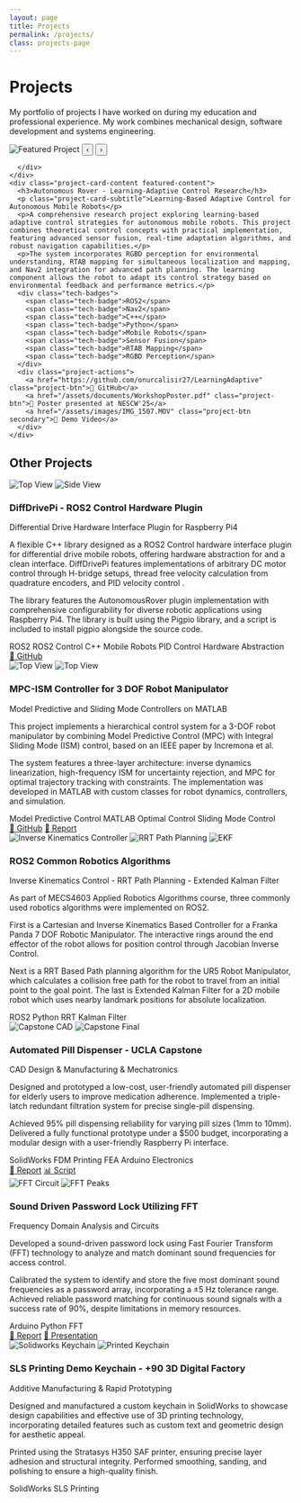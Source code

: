 ```yaml
---
layout: page
title: Projects
permalink: /projects/
class: projects-page
---
```


<div class="projects-hero">
  <h1>Projects</h1>
  <p>My portfolio of projects I have worked on during my education and professional experience. My work combines mechanical design, software development and systems engineering.</p>
</div>

<!-- Featured Project Section -->
<div class="featured-project">
  <div class="project-card featured">
    <div class="project-card-image featured-gallery">
      <img id="featured-image" src="/assets/images/robot5.png" alt="Featured Project">
      <button class="gallery-nav prev" onclick="previousImage()">‹</button>
      <button class="gallery-nav next" onclick="nextImage()">›</button>
      <div class="gallery-dots">
        <span class="gallery-dot active" onclick="currentImage(1)"></span>
        <span class="gallery-dot" onclick="currentImage(2)"></span>
        <span class="gallery-dot" onclick="currentImage(3)"></span>

      </div>
    </div>
    <div class="project-card-content featured-content">
      <h3>Autonomous Rover - Learning-Adaptive Control Research</h3>
      <p class="project-card-subtitle">Learning-Based Adaptive Control for Autonomous Mobile Robots</p>
      <p>A comprehensive research project exploring learning-based adaptive control strategies for autonomous mobile robots. This project combines theoretical control concepts with practical implementation, featuring advanced sensor fusion, real-time adaptation algorithms, and robust navigation capabilities.</p>
      <p>The system incorporates RGBD perception for environmental understanding, RTAB mapping for simultaneous localization and mapping, and Nav2 integration for advanced path planning. The learning component allows the robot to adapt its control strategy based on environmental feedback and performance metrics.</p>
      <div class="tech-badges">
        <span class="tech-badge">ROS2</span>
        <span class="tech-badge">Nav2</span>
        <span class="tech-badge">C++</span>
        <span class="tech-badge">Python</span>
        <span class="tech-badge">Mobile Robots</span>
        <span class="tech-badge">Sensor Fusion</span>
        <span class="tech-badge">RTAB Mapping</span>
        <span class="tech-badge">RGBD Perception</span>
      </div>
      <div class="project-actions">
        <a href="https://github.com/onurcalisir27/LearningAdaptive" class="project-btn">📂 GitHub</a>
        <a href="/assets/documents/WorkshopPoster.pdf" class="project-btn">📄 Poster presented at NESCW'25</a>
        <a href="/assets/images/IMG_1507.MOV" class="project-btn secondary">🎥 Demo Video</a>
      </div>
    </div>
  </div>
</div>

<!-- Other Projects Section -->
<div class="section-divider">
  <h2>Other Projects</h2>
</div>
<div class="projects-grid">

  <div class="project-card">
    <div class="project-card-image">
      <img src="/assets/images/robot3.jpg" alt="Top View">
      <img src="/assets/images/robot4.png" alt="Side View">
    </div>
    <div class="project-card-content">
      <h3>DiffDrivePi - ROS2 Control Hardware Plugin</h3>
      <p class="project-card-subtitle">Differential Drive Hardware Interface Plugin for Raspberry Pi4</p>
      <p>A flexible C++ library designed as a ROS2 Control hardware interface plugin for differential drive mobile robots, offering hardware abstraction for and a clean interface. DiffDrivePi features implementations of arbitrary DC motor control through H-bridge setups, thread free velocity calculation from quadrature encoders, and PID velocity control .</p>
      <p>The library features the AutonomousRover plugin implementation with comprehensive configurability for diverse robotic applications using Raspberry Pi4. The library is built using the Pigpio library, and a script is included to install pigpio alongside the source code.</p>
      <div class="tech-badges">
        <span class="tech-badge">ROS2</span>
        <span class="tech-badge">ROS2 Control</span>
        <span class="tech-badge">C++</span>
        <span class="tech-badge">Mobile Robots</span>
        <span class="tech-badge">PID Control</span>
       <span class="tech-badge">Hardware Abstraction</span>
      </div>
      <div class="project-actions">
        <a href="https://github.com/onurcalisir27/DiffDrivePi" class="project-btn">📂 GitHub</a>
      </div>
    </div>
  </div>

  <div class="project-card">
    <div class="project-card-image">
      <img src="/assets/images/robot_final.png" alt="Top View">
      <img src="/assets/images/mpc-plot.png" alt="Top View">
    </div>
    <div class="project-card-content">
      <h3>MPC-ISM Controller for 3 DOF Robot Manipulator</h3>
      <p class="project-card-subtitle">Model Predictive and Sliding Mode Controllers on MATLAB</p>
      <p>This project implements a hierarchical control system for a 3-DOF robot manipulator by combining Model Predictive Control (MPC) with Integral Sliding Mode (ISM) control, based on an IEEE paper by Incremona et al.</p>
      <p>  The system features a three-layer architecture: inverse dynamics linearization, high-frequency ISM for uncertainty rejection, and MPC for optimal trajectory tracking with constraints. The implementation was developed in MATLAB with custom classes for robot dynamics, controllers, and simulation.</p>
      <div class="tech-badges">
        <span class="tech-badge">Model Predictive Control</span>
        <span class="tech-badge">MATLAB</span>
        <span class="tech-badge">Optimal Control</span>
        <span class="tech-badge">Sliding Mode Control</span>
      </div>
      <div class="project-actions">
        <a href="https://github.com/onurcalisir27/MPC-Project" class="project-btn">📂 GitHub</a>
        <a href="/assets/documents/MPC_Project.pdf" class="project-btn">📄 Report</a>
      </div>
    </div>
  </div>


  <div class="project-card">
    <div class="project-card-image">
      <img src="/assets/images/ik.png" alt="Inverse Kinematics Controller">
      <img src="/assets/images/rrt.png" alt="RRT Path Planning">
      <img src="/assets/images/ekf.png" alt="EKF">
    </div>
    <div class="project-card-content">
      <h3>ROS2 Common Robotics Algorithms</h3>
      <p class="project-card-subtitle">Inverse Kinematics Control - RRT Path Planning - Extended Kalman Filter</p>
      <p>As part of MECS4603 Applied Robotics Algorithms course, three commonly used robotics algorithms were implemented on ROS2.</p>
      <p>First is a Cartesian and Inverse Kinematics Based Controller for a Franka Panda 7 DOF Robotic Manipulator. The interactive rings around the end effector of the robot allows for position control through Jacobian Inverse Control.</p>
      <p>Next is a RRT Based Path planning algorithm for the UR5 Robot Manipulator, which calculates a collision free path for the robot to travel from an initial point to the goal point.
      The last is Extended Kalman Filter for a 2D mobile robot which uses nearby landmark positions for absolute localization.</p>
      <div class="tech-badges">
        <span class="tech-badge">ROS2</span>
        <span class="tech-badge">Python</span>
        <span class="tech-badge">RRT</span>
        <span class="tech-badge">Kalman Filter</span>
      </div>
      <div class="project-actions">
      </div>
    </div>
  </div>

  <div class="project-card">
    <div class="project-card-image">
      <img src="/assets/images/capstone_cad.png" alt="Capstone CAD">
      <img src="/assets/images/capstone_final.png" alt="Capstone Final">
    </div>
    <div class="project-card-content">
      <h3>Automated Pill Dispenser - UCLA Capstone</h3>
      <p class="project-card-subtitle">CAD Design & Manufacturing & Mechatronics</p>
      <p>Designed and prototyped a low-cost, user-friendly automated pill dispenser for elderly users to improve medication adherence. Implemented a triple-latch redundant filtration
            system for precise single-pill dispensing.</p>
      <p>Achieved 95% pill dispensing reliability for varying pill sizes (1mm to 10mm). Delivered a fully functional prototype under a
            $500 budget, incorporating a modular design with a user-friendly Raspberry Pi interface.</p>
      <div class="tech-badges">
        <span class="tech-badge">SolidWorks</span>
        <span class="tech-badge">FDM Printing</span>
        <span class="tech-badge">FEA</span>
        <span class="tech-badge">Arduino</span>
        <span class="tech-badge">Electronics</span>
      </div>
      <div class="project-actions">
        <a href="/assets/documents/capstone_report.pdf" class="project-btn">📄 Report</a>
        <a href="/assets/docs/servo_script.ino" class="project-btn">📊 Script</a>
      </div>
    </div>
  </div>

  <div class="project-card">
    <div class="project-card-image">
      <img src="/assets/images/fft_circuit.png" alt="FFT Circuit">
      <img src="/assets/images/fft_peaks.png" alt="FFT Peaks">
    </div>
    <div class="project-card-content">
      <h3>Sound Driven Password Lock Utilizing FFT</h3>
      <p class="project-card-subtitle">Frequency Domain Analysis and Circuits</p>
      <p>Developed a sound-driven password lock using Fast Fourier Transform (FFT) technology to analyze and match dominant sound frequencies for access control.</p>
      <p>Calibrated the system to identify and store the five most dominant sound frequencies as a password array, incorporating a ±5 Hz tolerance range. Achieved reliable password matching for continuous sound signals with a success rate of 90%, despite limitations in memory resources.</p>
      <div class="tech-badges">
        <span class="tech-badge">Arduino</span>
        <span class="tech-badge">Python</span>
        <span class="tech-badge">FFT</span>
      </div>
      <div class="project-actions">
        <a href="/assets/documents/fft_lock.pdf" class="project-btn">📄 Report</a>
        <a href="/assets/documents/fft_lock.pptx" class="project-btn">📄 Presentation</a>
      </div>
    </div>
  </div>
</div>

  <div class="project-card">
    <div class="project-card-image">
      <img src="/assets/images/solidworks_keychain.jpg" alt="Solidworks Keychain">
      <img src="/assets/images/printed_keychain.jpg" alt="Printed Keychain">
    </div>
    <div class="project-card-content">
      <h3>SLS Printing Demo Keychain - +90 3D Digital Factory</h3>
      <p class="project-card-subtitle">Additive Manufacturing & Rapid Prototyping</p>
      <p>Designed and manufactured a custom keychain in SolidWorks to showcase design capabilities
        and effective use of 3D printing technology, incorporating detailed features such as custom text and geometric design for aesthetic appeal.</p>
      <p>Printed using the Stratasys H350 SAF printer, ensuring precise layer adhesion and structural integrity. Performed smoothing, sanding,
        and polishing to ensure a high-quality finish.</p>
      <div class="tech-badges">
        <span class="tech-badge">SolidWorks</span>
        <span class="tech-badge">SLS Printing</span>
      </div>
    </div>
  </div>

<script>
let currentImageIndex = 1;
const featuredImages = [
  "/assets/images/robot5.png",
  "/assets/images/robot6.png",
];

function showImage(n) {
  const img = document.getElementById('featured-image');
  const dots = document.querySelectorAll('.gallery-dot');

  if (n > featuredImages.length) currentImageIndex = 1;
  if (n < 1) currentImageIndex = featuredImages.length;

  img.src = featuredImages[currentImageIndex - 1];
  img.alt = `Featured Project Image ${currentImageIndex}`;

  dots.forEach(dot => dot.classList.remove('active'));
  if (dots[currentImageIndex - 1]) {
    dots[currentImageIndex - 1].classList.add('active');
  }
}

function nextImage() {
  currentImageIndex++;
  showImage(currentImageIndex);
}

function previousImage() {
  currentImageIndex--;
  showImage(currentImageIndex);
}

function currentImage(n) {
  currentImageIndex = n;
  showImage(currentImageIndex);
}

// Initialize the gallery
document.addEventListener('DOMContentLoaded', function() {
  showImage(1);
});
</script>


